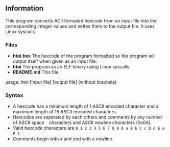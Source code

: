 ## Information

This program converts ACII formated hexcode from an input file into the
corresponding integer values and writes them to the output file.
It uses Linux syscalls.

### Files

* **htoi.hex**   The hexcode of the program formatted so the program will
                 output itself when given as an input file.
* **htoi**       The program as an ELF binary using Linux syscalls.
* **README.md**  This file.

usage: htoi [input file] [output file] (without brackets)

### Syntax
* A hexcode has a minimum length of 1 ASCII encoded character and a maximum
  length of 16 ASCII encoded characters.
* Hexcodes are separated by each others and comments by any number of ASCII
  space ` ` characters and ASCII newline characters (0x0A).
* Valid hexcode characters are `0 1 2 3 4 5 6 7 8 9 A a B b C c D d E e F f`.
* Comments begin with `#` and end with a newline.
